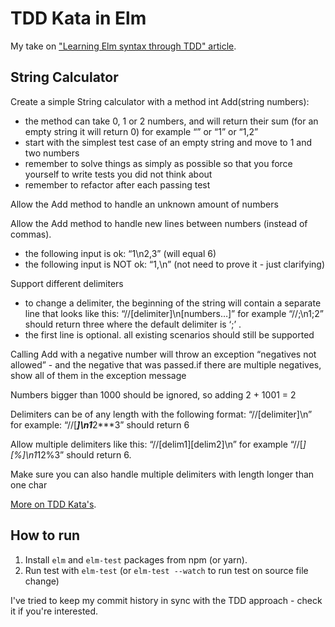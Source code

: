 # TDD Kata in Elm

My take on ["Learning Elm syntax through TDD" article](https://medium.com/@npayot/learning-elm-syntax-through-tdd-89a523240fe1).


## String Calculator

 Create a simple String calculator with a method int Add(string numbers):

- the method can take 0, 1 or 2 numbers, and will return their sum (for an empty string it will return 0) for example “” or “1” or “1,2”
- start with the simplest test case of an empty string and move to 1 and two numbers
- remember to solve things as simply as possible so that you force yourself to write tests you did not think about
- remember to refactor after each passing test

Allow the Add method to handle an unknown amount of numbers

Allow the Add method to handle new lines between numbers (instead of commas).

- the following input is ok:  “1\n2,3”  (will equal 6)
- the following input is NOT ok:  “1,\n” (not need to prove it - just clarifying)

Support different delimiters

- to change a delimiter, the beginning of the string will contain a separate line that looks like this:   “//[delimiter]\n[numbers…]” for example “//;\n1;2” should return three where the default delimiter is ‘;’ .
- the first line is optional. all existing scenarios should still be supported

Calling Add with a negative number will throw an exception “negatives not allowed” - and the negative that was passed.if there are multiple negatives, show all of them in the exception message

Numbers bigger than 1000 should be ignored, so adding 2 + 1001  = 2

Delimiters can be of any length with the following format:  “//[delimiter]\n” for example: “//[***]\n1***2***3” should return 6

Allow multiple delimiters like this:  “//[delim1][delim2]\n” for example “//[*][%]\n1*12%3” should return 6.

Make sure you can also handle multiple delimiters with length longer than one char

[More on TDD Kata's](http://osherove.com/tdd-kata-1/).


## How to run

1. Install `elm` and `elm-test` packages from npm (or yarn).
2. Run test with `elm-test` (or `elm-test --watch` to run test on source file change)


I've tried to keep my commit history in sync with the TDD approach - check it if you're interested.
